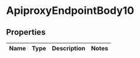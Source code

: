 # ApiproxyEndpointBody10

## Properties
Name | Type | Description | Notes
------------ | ------------- | ------------- | -------------

